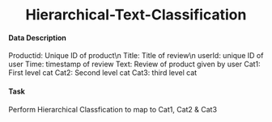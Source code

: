 # <center>Hierarchical-Text-Classification</center>
#### Data Description
Productid: Unique ID of product\n
Title: Title of review\n
userId: unique ID of user
Time: timestamp of review
Text: Review of product given by user
Cat1:  First level cat
Cat2: Second level cat
Cat3: third level cat
#### Task
Perform Hierarchical Classfication to map to Cat1, Cat2 & Cat3

